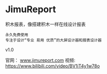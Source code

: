 # JimuReport

积木报表，像搭建积木一样在线设计报表

```
永久免费使用
专注于设计“专业 易用 优质”的大屏设计器和报表设计器
```
v1.0


官网： www.jimureport.com
视频: https://www.bilibili.com/video/BV1iT4y1w78o


